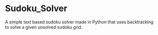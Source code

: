 # Sudoku_Solver

A simple text based sudoku solver made in Python that uses backtracking to 
solve a given unsolved sudoku grid. 
